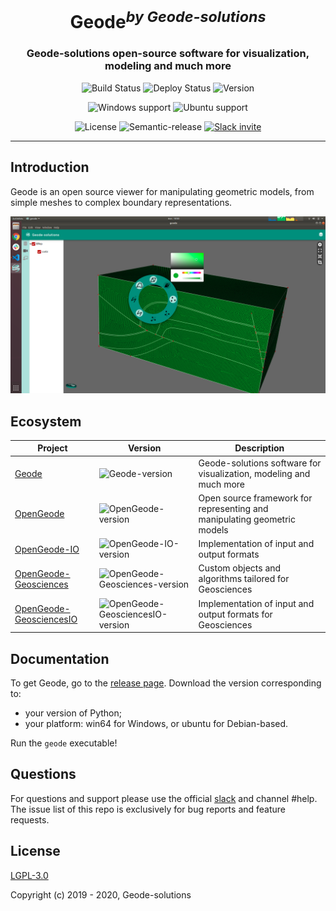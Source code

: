 <h1 align="center">Geode<sup><i>by Geode-solutions</i></sup></h1>
<h3 align="center">Geode-solutions open-source software for visualization, modeling and much more</h3>

<p align="center">
  <img src="https://github.com/Geode-solutions/GeodePackage/workflows/CI/badge.svg" alt="Build Status">
  <img src="https://github.com/Geode-solutions/GeodePackage/workflows/CD/badge.svg" alt="Deploy Status">
  <img src="https://img.shields.io/github/release/Geode-solutions/GeodePackage.svg" alt="Version">
</p>

<p align="center">
  <img src="https://img.shields.io/static/v1?label=Windows&logo=windows&logoColor=white&message=support&color=success" alt="Windows support">
  <img src="https://img.shields.io/static/v1?label=Ubuntu&logo=Ubuntu&logoColor=white&message=support&color=success" alt="Ubuntu support">
</p>

<p align="center">
  <img src="https://img.shields.io/badge/license-LGPL 3.0-blue.svg" alt="License">
  <img src="https://img.shields.io/badge/%20%20%F0%9F%93%A6%F0%9F%9A%80-semantic--release-e10079.svg" alt="Semantic-release">
  <a href="https://slackin-opengeode.herokuapp.com">
    <img src="https://slackin-opengeode.herokuapp.com/badge.svg" alt="Slack invite">
  </a>
</p>

---

## Introduction

Geode is an open source viewer for manipulating geometric models, from simple meshes to complex boundary representations. 

![Geode](https://github.com/Geode-solutions/GeodePackage/blob/master/UI.png)


## Ecosystem

| Project | Version | Description |
|---------|---------|-------------|
| [Geode]          | ![Geode-version] | Geode-solutions software for visualization, modeling and much more |
| [OpenGeode]          | ![OpenGeode-version] | Open source framework for representing and manipulating geometric models |
| [OpenGeode-IO]          | ![OpenGeode-IO-version] | Implementation of input and output formats |
| [OpenGeode-Geosciences]          | ![OpenGeode-Geosciences-version] | Custom objects and algorithms tailored for Geosciences |
| [OpenGeode-GeosciencesIO]          | ![OpenGeode-GeosciencesIO-version] | Implementation of input and output formats for Geosciences |

[Geode]: https://github.com/Geode-solutions/Geode
[Geode-version]: https://img.shields.io/github/release/Geode-solutions/Geode.svg

[OpenGeode]: https://github.com/Geode-solutions/OpenGeode
[OpenGeode-version]: https://img.shields.io/github/release/Geode-solutions/OpenGeode.svg

[OpenGeode-IO]: https://github.com/Geode-solutions/OpenGeode-IO
[OpenGeode-IO-version]: https://img.shields.io/github/release/Geode-solutions/OpenGeode-IO.svg

[OpenGeode-Geosciences]: https://github.com/Geode-solutions/OpenGeode-Geosciences
[OpenGeode-Geosciences-version]: https://img.shields.io/github/release/Geode-solutions/OpenGeode-Geosciences.svg

[OpenGeode-GeosciencesIO]: https://github.com/Geode-solutions/OpenGeode-GeosciencesIO
[OpenGeode-GeosciencesIO-version]: https://img.shields.io/github/release/Geode-solutions/OpenGeode-GeosciencesIO.svg


## Documentation

To get Geode, go to the [release page](https://github.com/Geode-solutions/GeodePackage/releases/). Download the version corresponding to:
 * your version of Python;
 * your platform: win64 for Windows, or ubuntu for Debian-based.

Run the ```geode``` executable!


## Questions
For questions and support please use the official [slack](https://slackin-opengeode.herokuapp.com) and channel #help. 
The issue list of this repo is exclusively for bug reports and feature requests. 


## License

[LGPL-3.0](https://opensource.org/licenses/LGPL-3.0)

Copyright (c) 2019 - 2020, Geode-solutions
